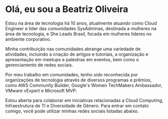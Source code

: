 Olá, eu sou a Beatriz Oliveira
=================================

Estou na área de tecnologia há 10 anos, atualmente atuando como Cloud Engineer e líder das comunidades SysAdminas, destinada a mulheres na área de tecnologia, e She Leads Brasil, focada em mulheres líderes no ambiente corporativo.

Minha contribuição nas comunidades abrange uma variedade de atividades, incluindo a criação de artigos e tutoriais, a organização e apresentação em meetups e palestras em eventos, bem como o gerenciamento de redes sociais.

Por meu trabalho em comunidades, tenho sido reconhecida por organizações de tecnologia através de diversos programas e prêmios, como AWS Community Builder, Google's Women TechMakers Ambassador, VMware vExpert e Microsoft MVP.

Estou aberta para colaborar em iniciativas relacionadas a Cloud Computing, Infraestrutura de TI e Diversidade de Gênero. Para entrar em contato comigo, você pode utilizar minhas redes sociais listadas abaixo.

